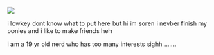 ![](https://komarev.com/ghpvc/?username=your-github-digital4ngst&label=opps+++&color=grey)


i lowkey dont know what to put here but hi im soren i nevber finish my ponies and i like to make friends heh

i am a 19 yr old nerd who has too many interests sighh........

